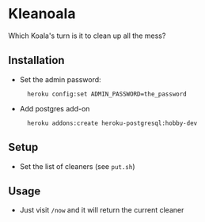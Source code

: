 # Kleanoala

Which Koala's turn is it to clean up all the mess?

## Installation

* Set the admin password:

        heroku config:set ADMIN_PASSWORD=the_password

* Add postgres add-on

        heroku addons:create heroku-postgresql:hobby-dev

## Setup

* Set the list of cleaners (see `put.sh`)


## Usage

* Just visit `/now` and it will return the current cleaner

